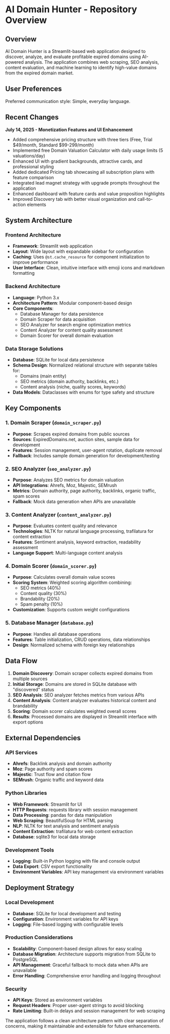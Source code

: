 # AI Domain Hunter - Repository Overview

## Overview

AI Domain Hunter is a Streamlit-based web application designed to discover, analyze, and evaluate profitable expired domains using AI-powered analysis. The application combines web scraping, SEO analysis, content evaluation, and machine learning to identify high-value domains from the expired domain market.

## User Preferences

Preferred communication style: Simple, everyday language.

## Recent Changes

**July 14, 2025 - Monetization Features and UI Enhancement**
- Added comprehensive pricing structure with three tiers (Free, Trial $49/month, Standard $99-299/month)
- Implemented free Domain Valuation Calculator with daily usage limits (5 valuations/day)
- Enhanced UI with gradient backgrounds, attractive cards, and professional styling
- Added dedicated Pricing tab showcasing all subscription plans with feature comparison
- Integrated lead magnet strategy with upgrade prompts throughout the application
- Enhanced dashboard with feature cards and value proposition highlights
- Improved Discovery tab with better visual organization and call-to-action elements

## System Architecture

### Frontend Architecture
- **Framework**: Streamlit web application
- **Layout**: Wide layout with expandable sidebar for configuration
- **Caching**: Uses `@st.cache_resource` for component initialization to improve performance
- **User Interface**: Clean, intuitive interface with emoji icons and markdown formatting

### Backend Architecture
- **Language**: Python 3.x
- **Architecture Pattern**: Modular component-based design
- **Core Components**:
  - Database Manager for data persistence
  - Domain Scraper for data acquisition
  - SEO Analyzer for search engine optimization metrics
  - Content Analyzer for content quality assessment
  - Domain Scorer for overall domain evaluation

### Data Storage Solutions
- **Database**: SQLite for local data persistence
- **Schema Design**: Normalized relational structure with separate tables for:
  - Domains (main entity)
  - SEO metrics (domain authority, backlinks, etc.)
  - Content analysis (niche, quality scores, keywords)
- **Data Models**: Dataclasses with enums for type safety and structure

## Key Components

### 1. Domain Scraper (`domain_scraper.py`)
- **Purpose**: Scrapes expired domains from public sources
- **Sources**: ExpiredDomains.net, auction sites, sample data for development
- **Features**: Session management, user-agent rotation, duplicate removal
- **Fallback**: Includes sample domain generation for development/testing

### 2. SEO Analyzer (`seo_analyzer.py`)
- **Purpose**: Analyzes SEO metrics for domain valuation
- **API Integrations**: Ahrefs, Moz, Majestic, SEMrush
- **Metrics**: Domain authority, page authority, backlinks, organic traffic, spam scores
- **Fallback**: Mock data generation when APIs are unavailable

### 3. Content Analyzer (`content_analyzer.py`)
- **Purpose**: Evaluates content quality and relevance
- **Technologies**: NLTK for natural language processing, trafilatura for content extraction
- **Features**: Sentiment analysis, keyword extraction, readability assessment
- **Language Support**: Multi-language content analysis

### 4. Domain Scorer (`domain_scorer.py`)
- **Purpose**: Calculates overall domain value scores
- **Scoring System**: Weighted scoring algorithm combining:
  - SEO metrics (40%)
  - Content quality (30%)
  - Brandability (20%)
  - Spam penalty (10%)
- **Customization**: Supports custom weight configurations

### 5. Database Manager (`database.py`)
- **Purpose**: Handles all database operations
- **Features**: Table initialization, CRUD operations, data relationships
- **Design**: Normalized schema with foreign key relationships

## Data Flow

1. **Domain Discovery**: Domain scraper collects expired domains from multiple sources
2. **Initial Storage**: Domains are stored in SQLite database with "discovered" status
3. **SEO Analysis**: SEO analyzer fetches metrics from various APIs
4. **Content Analysis**: Content analyzer evaluates historical content and brandability
5. **Scoring**: Domain scorer calculates weighted overall scores
6. **Results**: Processed domains are displayed in Streamlit interface with export options

## External Dependencies

### API Services
- **Ahrefs**: Backlink analysis and domain authority
- **Moz**: Page authority and spam scores
- **Majestic**: Trust flow and citation flow
- **SEMrush**: Organic traffic and keyword data

### Python Libraries
- **Web Framework**: Streamlit for UI
- **HTTP Requests**: requests library with session management
- **Data Processing**: pandas for data manipulation
- **Web Scraping**: BeautifulSoup for HTML parsing
- **NLP**: NLTK for text analysis and sentiment analysis
- **Content Extraction**: trafilatura for web content extraction
- **Database**: sqlite3 for local data storage

### Development Tools
- **Logging**: Built-in Python logging with file and console output
- **Data Export**: CSV export functionality
- **Environment Variables**: API key management via environment variables

## Deployment Strategy

### Local Development
- **Database**: SQLite for local development and testing
- **Configuration**: Environment variables for API keys
- **Logging**: File-based logging with configurable levels

### Production Considerations
- **Scalability**: Component-based design allows for easy scaling
- **Database Migration**: Architecture supports migration from SQLite to PostgreSQL
- **API Management**: Graceful fallback to mock data when APIs are unavailable
- **Error Handling**: Comprehensive error handling and logging throughout

### Security
- **API Keys**: Stored as environment variables
- **Request Headers**: Proper user-agent strings to avoid blocking
- **Rate Limiting**: Built-in delays and session management for web scraping

The application follows a clean architecture pattern with clear separation of concerns, making it maintainable and extensible for future enhancements.
